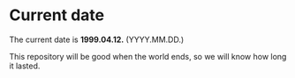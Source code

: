# Current date

The current date is **1999.04.12.** (YYYY.MM.DD.)

This repository will be good when the world ends, so we will know how long it lasted.